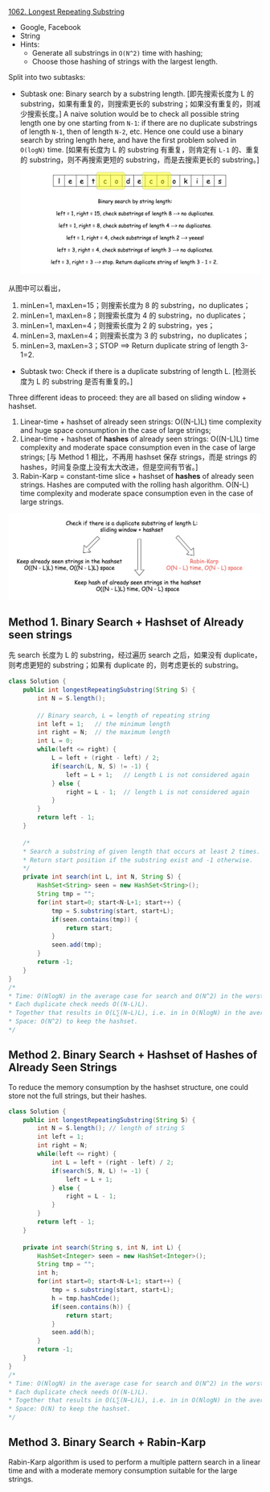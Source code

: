 [1062. Longest Repeating Substring](https://leetcode.com/problems/longest-repeating-substring/)

* Google, Facebook
* String
* Hints:
    * Generate all substrings in `O(N^2)` time with hashing;
    * Choose those hashing of strings with the largest length.
    

Split into two subtasks:        
* Subtask one: Binary search by a substring length. [即先搜索长度为 L 的 substring，如果有重复的，则搜索更长的 substring；如果没有重复的，则减少搜索长度。]
A naive solution would be to check all possible string length one by one starting from `N-1`: if there are no duplicate substrings of length `N-1`, then of length `N-2`, etc.
Hence one could use a binary search by string length here, and have the first problem solved in `O(logN)` time.
[如果有长度为 L 的 substring 有重复，则肯定有 `L-1` 的、重复的 substring，则不再搜索更短的 substring，而是去搜索更长的 substring。]        
![binary search](images/1062_binary_length.png)     

从图中可以看出，
1. minLen=1, maxLen=15；则搜索长度为 8 的 substring，no duplicates；
2. minLen=1, maxLen=8；则搜索长度为 4 的 substring，no duplicates；
3. minLen=1, maxLen=4；则搜索长度为 2 的 substring，yes；
4. minLen=3, maxLen=4；则搜索长度为 3 的 substring，no duplicates；
5. minLen=3, maxLen=3；STOP ==> Return duplicate string of length 3-1=2.

* Subtask two: Check if there is a duplicate substring of length L. [检测长度为 L 的 substring 是否有重复的。]

Three different ideas to proceed: they are all based on sliding window + hashset.
1. Linear-time + hashset of already seen strings: O((N-L)L) time complexity and huge space consumption in the case of large strings; 
2. Linear-time + hashset of **hashes** of already seen strings: O((N-L)L) time complexity and moderate space consumption even in the case of large strings;
[与 Method 1 相比，不再用 hashset 保存 strings，而是 strings 的 hashes，时间复杂度上没有太大改进，但是空间有节省。]
3. Rabin-Karp = constant-time slice + hashset of **hashes** of already seen strings. Hashes are computed with the rolling hash algorithm. O(N-L) time complexity and moderate space consumption even in the case of large strings.      

![check duplicates](images/1062_check_duplicates_algorithms.png)


## Method 1. Binary Search + Hashset of Already seen strings
先 search 长度为 L 的 substring，经过遍历 search 之后，如果没有 duplicate，则考虑更短的 substring；如果有 duplicate 的，则考虑更长的 substring。
```java
class Solution {
    public int longestRepeatingSubstring(String S) {
        int N = S.length();
        
        // Binary search, L = length of repeating string
        int left = 1;   // the minimum length
        int right = N;  // the maximum length
        int L = 0;
        while(left <= right) {
            L = left + (right - left) / 2;
            if(search(L, N, S) != -1) {
                left = L + 1;   // Length L is not considered again
            } else {
                right = L - 1;  // length L is not considered again
            }
        }
        return left - 1;
    }
    
    /* 
    * Search a substring of given length that occurs at least 2 times.
    * Return start position if the substring exist and -1 otherwise.
    */
    private int search(int L, int N, String S) {
        HashSet<String> seen = new HashSet<String>();
        String tmp = "";
        for(int start=0; start<N-L+1; start++) {
            tmp = S.substring(start, start+L);
            if(seen.contains(tmp)) {
                return start;
            }
            seen.add(tmp);
        }
        return -1;
    }
}
/*
* Time: O(NlogN) in the average case for search and O(N^2) in the worst case.
* Each duplicate check needs O((N-L)L).
* Together that results in O(L∑​(N−L)L), i.e. in in O(Nlog⁡N) in the average case and in O(N^2) in the worst case of L close to N/2.
* Space: O(N^2) to keep the hashset.
*/
```


## Method 2. Binary Search + Hashset of Hashes of Already Seen Strings
To reduce the memory consumption by the hashset structure, one could store not the full strings, but their hashes.
```java 
class Solution {
    public int longestRepeatingSubstring(String S) {
        int N = S.length(); // length of string S
        int left = 1;
        int right = N;
        while(left <= right) {
            int L = left + (right - left) / 2;
            if(search(S, N, L) != -1) {
                left = L + 1;
            } else {
                right = L - 1;
            }
        }
        return left - 1;
    }
    
    private int search(String s, int N, int L) {
        HashSet<Integer> seen = new HashSet<Integer>();
        String tmp = "";
        int h;
        for(int start=0; start<N-L+1; start++) {
            tmp = s.substring(start, start+L);
            h = tmp.hashCode();
            if(seen.contains(h)) {
                return start;
            }
            seen.add(h);
        }
        return -1;
    }
}
/*
* Time: O(NlogN) in the average case for search and O(N^2) in the worst case.
* Each duplicate check needs O((N-L)L).
* Together that results in O(L∑​(N−L)L), i.e. in in O(Nlog⁡N) in the average case and in O(N^2) in the worst case of L close to N/2.
* Space: O(N) to keep the hashset.
*/
```


## Method 3. Binary Search + Rabin-Karp
Rabin-Karp algorithm is used to perform a multiple pattern search in a linear time and with a moderate memory consumption suitable for the large strings.









